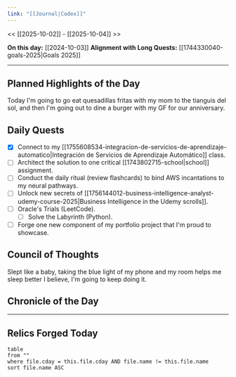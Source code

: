 ```yaml
---
link: "[[Journal|Codex]]"
---
```

<< [[2025-10-02]] - [[2025-10-04]] >>

**On this day:** [[2024-10-03]]
**Alignment with Long Quests:** [[1744330040-goals-2025|Goals 2025]]

---
## Planned Highlights of the Day
Today I'm going to go eat quesadillas fritas with my mom to the tianguis del sol, and then I'm going out to dine a burger with my GF for our anniversary.

## Daily Quests
- [x] Connect to my [[1755608534-integracion-de-servicios-de-aprendizaje-automatico|Integración de Servicios de Aprendizaje Automático]] class.
- [ ] Architect the solution to one critical [[1743802715-school|school]] assignment.
- [ ] Conduct the daily ritual (review flashcards) to bind AWS incantations to my neural pathways.
- [ ] Unlock new secrets of [[1756144012-business-intelligence-analyst-udemy-course-2025|Business Intelligence in the Udemy scrolls]].
- [ ] Oracle's Trials (LeetCode).
	- [ ] Solve the Labyrinth (Python).
- [ ] Forge one new component of my portfolio project that I'm proud to showcase.

## Council of Thoughts
Slept like a baby, taking the blue light of my phone and my room helps me sleep better I believe, I'm going to keep doing it.

## Chronicle of the Day


---
## Relics Forged Today
```dataview
table
from ""
where file.cday = this.file.cday AND file.name != this.file.name
sort file.name ASC
```

